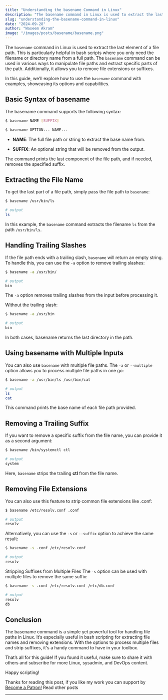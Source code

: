 ```yaml
---
title: "Understanding the basename Command in Linux"
description: "The basename command in Linux is used to extract the last element of a file path. This is particularly helpful in bash scripts where you only need the..."
slug: "understanding-the-basename-command-in-linux"
date: "2024-09-28"
author: "Waseem Akram"
image: "/images/posts/basename/basename.png"
---
```


The `basename` command in Linux is used to extract the last element of a file path. This is particularly helpful in bash scripts where you only need the filename or directory name from a full path. The `basename` command can be used in various ways to manipulate file paths and extract specific parts of the path. Additionally, it allows you to remove file extensions or suffixes.

In this guide, we'll explore how to use the `basename` command with examples, showcasing its options and capabilities.

## Basic Syntax of basename

The basename command supports the following syntax:

```bash showLineNumbers
$ basename NAME [SUFFIX]

$ basename OPTION... NAME...
```

  - **NAME**: The full file path or string to extract the base name from.

  - **SUFFIX**: An optional string that will be removed from the output.

The command prints the last component of the file path, and if needed, removes the specified suffix.

## Extracting the File Name

To get the last part of a file path, simply pass the file path to `basename`:

```bash showLineNumbers
$ basename /usr/bin/ls

# output
ls
```

In this example, the `basename` command extracts the filename `ls` from the path `/usr/bin/ls`.

## Handling Trailing Slashes

If the file path ends with a trailing slash, `basename` will return an empty string. To handle this, you can use the `-a` option to remove trailing slashes:

```bash showLineNumbers
$ basename -a /usr/bin/

# output
bin
```

The `-a` option removes trailing slashes from the input before processing it.

Without the trailing slash:

```bash showLineNumbers
$ basename -a /usr/bin

# output
bin
```

In both cases, basename returns the last directory in the path.

## Using basename with Multiple Inputs

You can also use `basename` with multiple file paths. The `-a` or `--multiple` option allows you to process multiple file paths in one go:

```bash showLineNumbers
$ basename -a /usr/bin/ls /usr/bin/cat

# output
ls
cat
```

This command prints the base name of each file path provided.

## Removing a Trailing Suffix

If you want to remove a specific suffix from the file name, you can provide it as a second argument:

```bash showLineNumbers
$ basename /bin/systemctl ctl

# output
system
```

Here, `basename` strips the trailing **ctl** from the file name.

## Removing File Extensions
You can also use this feature to strip common file extensions like .conf:

```bash showLineNumbers
$ basename /etc/resolv.conf .conf

# output
resolv
```

Alternatively, you can use the `-s` or `--suffix` option to achieve the same result:

```bash showLineNumbers
$ basename -s .conf /etc/resolv.conf

# output
resolv
```

Stripping Suffixes from Multiple Files
The `-s` option can be used with multiple files to remove the same suffix:

```bash showLineNumbers
$ basename -s .conf /etc/resolv.conf /etc/db.conf

# output
resolv
db
```

## Conclusion

The basename command is a simple yet powerful tool for handling file paths in Linux. It’s especially useful in bash scripting for extracting file names and removing extensions. With the options to process multiple files and strip suffixes, it's a handy command to have in your toolbox.

That’s all for this guide! If you found it useful, make sure to share it with others and subscribe for more Linux, sysadmin, and DevOps content. 

Happy scripting!

Thanks for reading this post, if you like my work you can support by [Become a Patron!](https://www.patreon.com/hackerwasii)
Read other posts

***